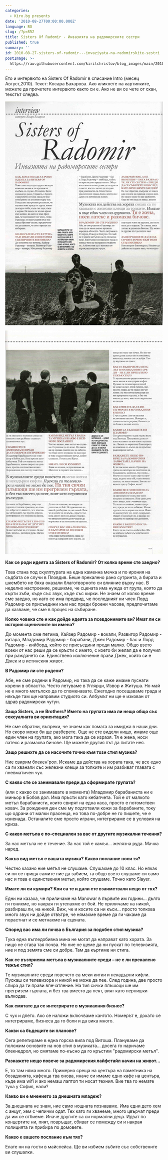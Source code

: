 ```yaml
---
categories:
  - Kiro.bg presents
date: '2010-08-27T00:00:00.000Z'
language: BG
slug: /?p=852
title: Sisters Of Radomir - Инвазията на радомирските сестри
published: true
summary: ''
id: 2010-08-27-sisters-of-radomir---invaziyata-na-radomirskite-sestri
postImage: >-
  https://raw.githubusercontent.com/kirilchristov/blog_images/main/2010/08/11.jpg
---
```


Ето и интервюто на Sisters Of Radomir в списание Intro (месец Август,2010). Текст: Косара Бахарова. Ако кликнете на картинките, можете да прочетете интервюто както си е. Ако не ви се чете от скан, текстът следва.

![Sisters Of Radomir](https://raw.githubusercontent.com/kirilchristov/blog_images/main/2010/08/11.jpg)

![Sisters Of Radomir](https://raw.githubusercontent.com/kirilchristov/blog_images/main/2010/08/2.jpg)

**Как се роди идеята за Sisters of Radomir? От колко време сте заедно?**

 Това стана под скулптурата на една каменна мечка и по ирония на съдбата се случи в Пловдив. Беше прекалено рано сутринта, а бирата и шкембето не бяха оказали благотворното си влияние върху нас. В неделно настроение, решихме, че сцената има нужда от група, която да кърти зъби, къде със звук, къде със кирки. Не знаем от колко време сме заедно, но като се има предвид, че последният ни член Лорд Радомир се присъедини към нас преди броени часове, предпочитаме да казваме, че сме в процес на събиране. 

**Колко човека сте и как дойде идеята за псевдонимите ви? Имат ли си история сценичните ви имена?**

 До момента сме петима, Кайзер Радомир - вокали, Развигор Радомир - китара, Младомир Радомир - барабани, Джек Радомир - бас и Лорд Радомир - кийборд, който се присъедини преди малко. Общо взето всеки от нас реши да се кръсти с името, с което би желал да е получил при раждането си. Единствено изключение прави Джек, който си е Джек и в истинския живот. 

**В Радомир ли сте родени?**

 Абе, не сме родени в Радомир, но така да се каже имаме пуснати корени в областта. Често летуваме в Углярци, Извор и Житуша. Но май не е много метълско да го споменавате. Ежегодно посещаваме града и някъде там ще направим студиото си. Албумът ни ще е изкован от здрав радомирски чугун. 

**Защо Sisters, а не Brothers? Името на групата има ли нещо общо със сексуалната ви ориентация?**

 Не сме обратни, въпреки, че знаем как помага за имиджа в наши дни. Но скоро може би ще разберете. Още не сте видели нищо, имаме още един член на групата, ако мога така да се изразя. Тя е жена, носи латекс и размахва бичове. Ще можете другия път да питате нея. 

**Защо решихте да се насочите точно към този стил музика?**

 Ние свирим блекен'рол. Искаме да действа на хората така, че все едно са ги хванали със железни клещи за топките и им разбиват главата с пневматичен чук. 

**С какво сте се занимавали преди да сформирате групата?**

 (или с какво се занимавате в момента) Младомир барабаниста ни е миньор в Бобов дол. Има пръсти като кебапчета. Той е от малкото метъл барабанисти, които свирят на една каса, просто е потомствен ковач. За рождения ден сме му подготвили кожи за барабаните, току що одрани от малки прасенца, но това по-добре не го пишете, че е изненада. Останалите сме просто играчи, интегрираме се в условия на криза. 

**С какво метъла е по-специален за вас от другите музикални течения?**

 За нас метъла не е течение. За нас той е камък... желязна руда. Мачка наред. 

**Какъв вид метъл е вашата музика? Какво послание носи тя?**

 Честно казано ние метъл не слушаме. Слушахме до 10 клас. Но някак си ни се прищя самите ние да забием, та общо взето слушаме си само нас и това е единствения метъл, който слушаме. Точно като Slayer. 

**Имате ли си кумири? Кои са те и дали сте взаимствали нещо от тях?**

 Едни ни казаха, че приличаме на Manowar в първите им години... дълго ги гонихме, но накрая ги утепахме от бой. Не приличаме на никой, разбираш ли, на никой. Виж, че и косите са ни къси... просто толкова много звук ни дойде отвътре, че нямахме време да ги чакаме да порастнат и се метнахме на сцената. 

**Според вас има ли почва в България за подобен стил музика?**

 Тука една въгледобивна мина не могат да направат като хората. За нищо не става тая почва. Но ние не щеме да ни пускат по телевизията, ние и под земята сме си добре. Там да къртиме ни стига. 

**Как се възприема метъла в музикалните среди – не е ли прекалено тежък стил?**

 Те музикалните среди повечето са меки китки и некадърни кифли. Пускаш си телевизора и никой не може да пее. След година, две просто спира да ти прави впечатление. На тия сички плъшоци ше им прегризем гърлата, и без тва вместо да пеят, вият като пернишки вълкодав. 

**Как смятате да се интегрирате в музикалния бизнес?**

 С чук и длето. Ако се наложи включваме кангото. Номерът е, докато се интегрираме, бизнеса да го боли и да вика много. 

**Какви са бъдещите ви планове?**

 Сега репетираме в една горска вила под Витоша. Плануваме да положим основите на нов стил в музиката... досега го наричаме блекнедрол, но смятаме по-късно да го кръстим "радомирски метъл". 

**Разкажете нещо повече за радомирския лайфстайл начин на живот...**

 Е, то там няма много. Примерно среща на центъра на паметника на бозаджията, кафенца тва онова, иначе си имаме едно кафе на центъра, къде има wifi и ако немаш лаптоп ти носат техния. Вие тва го немате тука у София, нали? 

**Какво ви е мнението за днешната младеж?**

 За днешната не знам, ние само нощната познаваме. Има едни дето хем с анцуг, хем с чепички одат. Тех като ги хванеме, много цвърчат преди да им се отбиеме. Иначе другите са си нормални деца. Идват по концертите ни, пият, повръщат, сбиват се помежду си и накрая полицията ги прибира по домовете. 

**Какво е вашето послание към тях?**

 Елате ни на гости в майспейса. Ще ви избием зъбите със собствените ви слушалки.
